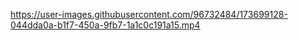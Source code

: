 

https://user-images.githubusercontent.com/96732484/173699128-044dda0a-b1f7-450a-9fb7-1a1c0c191a15.mp4

